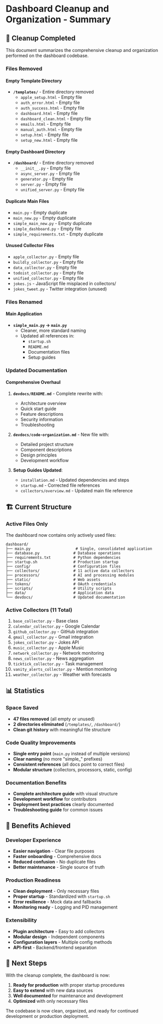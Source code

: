 # Dashboard Cleanup and Organization - Summary

## 🧹 Cleanup Completed

This document summarizes the comprehensive cleanup and organization performed on the dashboard codebase.

### Files Removed

#### Empty Template Directory
- **`/templates/`** - Entire directory removed
  - `apple_setup.html` - Empty file
  - `auth_error.html` - Empty file  
  - `auth_success.html` - Empty file
  - `dashboard.html` - Empty file
  - `dashboard_clean.html` - Empty file
  - `emails.html` - Empty file
  - `manual_auth.html` - Empty file
  - `setup.html` - Empty file
  - `setup_new.html` - Empty file

#### Empty Dashboard Directory
- **`/dashboard/`** - Entire directory removed
  - `__init__.py` - Empty file
  - `async_server.py` - Empty file
  - `generator.py` - Empty file
  - `server.py` - Empty file
  - `unified_server.py` - Empty file

#### Duplicate Main Files
- `main.py` - Empty duplicate
- `main_new.py` - Empty duplicate
- `simple_main_new.py` - Empty duplicate
- `simple_dashboard.py` - Empty file
- `simple_requirements.txt` - Empty duplicate

#### Unused Collector Files
- `apple_collector.py` - Empty file
- `buildly_collector.py` - Empty file
- `data_collector.py` - Empty file
- `todoist_collector.py` - Empty file
- `unified_collector.py` - Empty file
- `jokes.js` - JavaScript file misplaced in collectors/
- `jokes_tweet.py` - Twitter integration (unused)

### Files Renamed

#### Main Application
- **`simple_main.py` → `main.py`** 
  - Cleaner, more standard naming
  - Updated all references in:
    - `startup.sh`
    - `README.md`
    - Documentation files
    - Setup guides

### Updated Documentation

#### Comprehensive Overhaul
1. **`devdocs/README.md`** - Complete rewrite with:
   - Architecture overview
   - Quick start guide
   - Feature descriptions
   - Security information
   - Troubleshooting

2. **`devdocs/code-organization.md`** - New file with:
   - Detailed project structure
   - Component descriptions
   - Design principles
   - Development workflow

3. **Setup Guides Updated**:
   - `installation.md` - Updated dependencies and steps
   - `startup.md` - Corrected file references
   - `collectors/overview.md` - Updated main file reference

## 🏗️ Current Structure

### Active Files Only
The dashboard now contains only actively used files:

```
dashboard/
├── main.py                    # Single, consolidated application
├── database.py               # Database operations
├── requirements.txt          # Python dependencies
├── startup.sh                # Production startup
├── config/                   # Configuration files
├── collectors/               # 11 active data collectors
├── processors/               # AI and processing modules
├── static/                   # Web assets
├── tokens/                   # OAuth credentials
├── scripts/                  # Utility scripts
├── data/                     # Application data
└── devdocs/                  # Updated documentation
```

### Active Collectors (11 Total)
1. `base_collector.py` - Base class
2. `calendar_collector.py` - Google Calendar
3. `github_collector.py` - GitHub integration
4. `gmail_collector.py` - Gmail integration
5. `jokes_collector.py` - Jokes API
6. `music_collector.py` - Apple Music
7. `network_collector.py` - Network monitoring
8. `news_collector.py` - News aggregation
9. `ticktick_collector.py` - Task management
10. `vanity_alerts_collector.py` - Mention monitoring
11. `weather_collector.py` - Weather with forecasts

## 📊 Statistics

### Space Saved
- **47 files removed** (all empty or unused)
- **2 directories eliminated** (`/templates/`, `/dashboard/`)
- **Clean git history** with meaningful file structure

### Code Quality Improvements
- **Single entry point** (`main.py` instead of multiple versions)
- **Clear naming** (no more "simple_" prefixes)
- **Consistent references** (all docs point to correct files)
- **Modular structure** (collectors, processors, static, config)

### Documentation Benefits
- **Complete architecture guide** with visual structure
- **Development workflow** for contributors
- **Deployment best practices** clearly documented
- **Troubleshooting guide** for common issues

## 🎯 Benefits Achieved

### Developer Experience
- **Easier navigation** - Clear file purposes
- **Faster onboarding** - Comprehensive docs
- **Reduced confusion** - No duplicate files
- **Better maintenance** - Single source of truth

### Production Readiness
- **Clean deployment** - Only necessary files
- **Proper startup** - Standardized with `startup.sh`
- **Error resilience** - Mock data and fallbacks
- **Monitoring ready** - Logging and PID management

### Extensibility
- **Plugin architecture** - Easy to add collectors
- **Modular design** - Independent components
- **Configuration layers** - Multiple config methods
- **API-first** - Backend/frontend separation

## 🚀 Next Steps

With the cleanup complete, the dashboard is now:

1. **Ready for production** with proper startup procedures
2. **Easy to extend** with new data sources
3. **Well documented** for maintenance and development
4. **Optimized** with only necessary files

The codebase is now clean, organized, and ready for continued development or production deployment.
